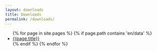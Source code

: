 ```yaml
---
layout: downloads
title: Downloads
permalink: /downloads/
---
```



<ul>
  {% for page in site.pages %}
  {% if page.path contains 'en/data' %}
    <li>
      <a href="{{site.baseurl}}{{page.layer}}">{{page.title}}</a>
    </li>
    {% endif %}
  {% endfor %}
</ul>
<!-- <h1>{{ page.description }}</h1> -->
